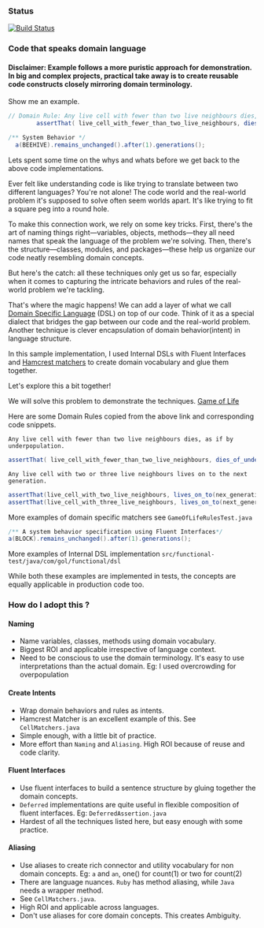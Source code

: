 ### Status
[![Build Status](https://api.travis-ci.org/codehackerr/JGoL.png)](https://api.travis-ci.org/codehackerr/JGoL.png)

### Code that speaks domain language

#### Disclaimer: Example follows a more puristic approach for demonstration. In big and complex projects, practical take away is to create reusable code constructs closely mirroring domain terminology.

Show me an example.

```java
// Domain Rule: Any live cell with fewer than two live neighbours dies, as if by underpopulation. 
        assertThat( live_cell_with_fewer_than_two_live_neighbours, dies_of_underpopulation(next_generation));

/** System Behavior */
  a(BEEHIVE).remains_unchanged().after(1).generations();
``` 

Lets spent some time on the whys and whats before we get back to the above code implementations.

Ever felt like understanding code is like trying to translate between two different languages? You're not alone! The code world and the real-world problem it's supposed to solve often seem worlds apart. It's like trying to fit a square peg into a round hole.

To make this connection work, we rely on some key tricks. First, there's the art of naming things right—variables, objects, methods—they all need names that speak the language of the problem we're solving.
Then, there's the structure—classes, modules, and packages—these help us organize our code neatly resembling domain concepts.

But here's the catch: all these techniques only get us so far, especially when it comes to capturing the intricate behaviors and rules of the real-world problem we're tackling.

That's where the magic happens!
We can add a layer of what we call [Domain Specific Language](https://martinfowler.com/dsl.html#:~:text=A%20Domain%2DSpecific%20Language%20\(DSL,as%20computing%20has%20been%20done.\)) (DSL) on top of our code. Think of it as a special dialect that bridges the gap between our code and the real-world problem.
Another technique is clever encapsulation of domain behavior(intent) in language structure.

In this sample implementation, I used Internal DSLs with Fluent Interfaces 
and [Hamcrest matchers](https://hamcrest.org/JavaHamcrest/) to create domain vocabulary and glue them together.

Let's explore this a bit together!

We will solve this problem to demonstrate the techniques. [Game of Life](https://en.wikipedia.org/wiki/Conway%27s_Game_of_Life)

Here are some Domain Rules copied from the above link and corresponding code snippets.

`Any live cell with fewer than two live neighbours dies, as if by underpopulation.`
```java 
assertThat( live_cell_with_fewer_than_two_live_neighbours, dies_of_underpopulation(next_generation));
```
`Any live cell with two or three live neighbours lives on to the next generation.`
```java
assertThat(live_cell_with_two_live_neighbours, lives_on_to(nex_generation));
assertThat(live_cell_with_three_live_neighbours, lives_on_to(next_generation));
```

More examples of domain specific matchers see `GameOfLifeRulesTest.java`


```Java
/** A system behavior specification using Fluent Interfaces*/
a(BLOCK).remains_unchanged().after(1).generations();
```

More examples of Internal DSL implementation `src/functional-test/java/com/gol/functional/dsl`

While both these examples are implemented in tests, the concepts are equally applicable in production code too.

### How do I adopt this ?
#### Naming
- Name variables, classes, methods using domain vocabulary.
- Biggest ROI and applicable irrespective of language context.
- Need to be conscious to use the domain terminology. It's easy to use interpretations than the actual domain. Eg: I used overcrowding for overpopulation
#### Create Intents
- Wrap domain behaviors and rules as intents.
- Hamcrest Matcher is an excellent example of this. See `CellMatchers.java`
- Simple enough, with a little bit of practice.
- More effort than `Naming` and `Aliasing`. High ROI because of reuse and code clarity.
#### Fluent Interfaces
- Use fluent interfaces to build a sentence structure by gluing together the domain concepts.
- `Deferred` implementations are quite useful in flexible composition of fluent interfaces. Eg: `DeferredAssertion.java`
- Hardest of all the techniques listed here, but easy enough with some practice.
#### Aliasing
- Use aliases to create rich connector and utility vocabulary for non domain concepts. Eg: `a` and `an`, one() for count(1) or two for count(2)
- There are language nuances. `Ruby` has method aliasing, while `Java` needs a wrapper method. 
- See `CellMatchers.java`.
- High ROI and applicable across languages.
- Don't use aliases for core domain concepts. This creates Ambiguity.
